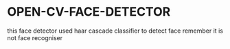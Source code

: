 # OPEN-CV-FACE-DETECTOR
this face detector used haar cascade classifier to detect face
remember it is not face recogniser

